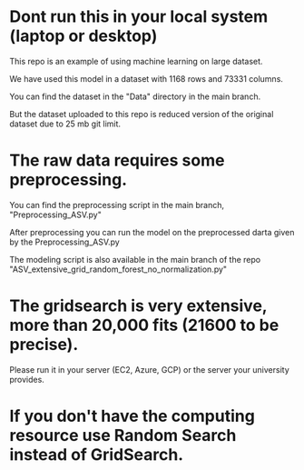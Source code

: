 # Dont run this in your local system (laptop or desktop)

This repo is an example of using machine learning on large dataset.

We have used this model in a dataset with 1168 rows and 73331 columns. 

You can find the dataset in the "Data" directory in the main branch. 

But the dataset uploaded to this repo is reduced version of the original dataset due to 25 mb git limit. 

# The raw data requires some preprocessing.

You can find the preprocessing script in the main branch, "Preprocessing_ASV.py"


After preprocessing you can run the model on the preprocessed darta given by the Preprocessing_ASV.py

The modeling script is also available in the main branch of the repo "ASV_extensive_grid_random_forest_no_normalization.py" 

# The gridsearch is very extensive, more than 20,000 fits (21600 to be precise).

Please run it in your server (EC2, Azure, GCP) or the server your university provides. 

# If you don't have the computing resource use Random Search instead of GridSearch. 
